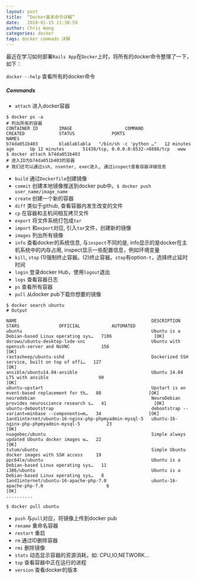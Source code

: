 ```yaml
---
layout: post
title:  “Docker基本命令详解”
date:   2018-01-15 11:38:59
author: Chris Wang
categories: docker
tags: docker commads 详解
---
```


最近在学习如何部署`Rails App`在`Docker`上时，将所有的docker命令整理了一下，如下：
 
 `docker --help` 查看所有的docker命令
##### Commands
* `attach` 进入docker容器
```
$ docker ps -a
# 列出所有的容器
CONTAINER ID        IMAGE                    COMMAND                  CREATED             STATUS              PORTS                               NAMES
b74da051b403        blablablabla   "/bin/sh -c 'python …"   12 minutes ago      Up 12 minutes       51438/tcp, 0.0.0.0:8532->8888/tcp   www
$ docker attach b74da051b403
# 进入ID为b74da051b403的容器
# 我们还可以通过ssh, nsenter, exec进入, 通过inspect查看容器详细信息
```
* `build` 通过`Dockerfile`创建镜像
* `commit` 创建本地镜像推送到docker pub中。`$ docker push user_name/image_name`
* `create` 创建一个新的容器
* `diff` 类似于github, 查看容器内发生改变的文件
* `cp` 在容器和主机间相互拷贝文件
* `export` 将文件系统打包成`tar`
* `import` 和`export`对应, 引入`tar`文件，创建新的镜像
* `images` 列出所有镜像
* `info` 查看docker的系统信息, 与`inspect`不同的是, info显示的是docker在主机系统中的内存占用, inspect显示一些配置信息，例如环境变量
* `kill`, `stop` (1)强制终止容器。(2)终止容器。`stop`有option`-t`，选择终止延时时间
* `login` 登录docker Hub，使用`logout`退出
* `logs` 查看容器日志
* `ps` 查看所有容器
* `pull` 从docker pub下载你想要的镜像

```
$ docker search ubuntu
# Output

NAME                                                   DESCRIPTION                                     STARS               OFFICIAL            AUTOMATED
ubuntu                                                 Ubuntu is a Debian-based Linux operating sys…   7106                [OK]
dorowu/ubuntu-desktop-lxde-vnc                         Ubuntu with openssh-server and NoVNC            156                                     [OK]
rastasheep/ubuntu-sshd                                 Dockerized SSH service, built on top of offi…   127                                     [OK]
ansible/ubuntu14.04-ansible                            Ubuntu 14.04 LTS with ansible                   90                                      [OK]
ubuntu-upstart                                         Upstart is an event-based replacement for th…   80                  [OK]
neurodebian                                            NeuroDebian provides neuroscience research s…   41                  [OK]
ubuntu-debootstrap                                     debootstrap --variant=minbase --components=m…   34                  [OK]
1and1internet/ubuntu-16-nginx-php-phpmyadmin-mysql-5   ubuntu-16-nginx-php-phpmyadmin-mysql-5          23                                      [OK]
nuagebec/ubuntu                                        Simple always updated Ubuntu docker images w…   22                                      [OK]
tutum/ubuntu                                           Simple Ubuntu docker images with SSH access     19
ppc64le/ubuntu                                         Ubuntu is a Debian-based Linux operating sys…   11
i386/ubuntu                                            Ubuntu is a Debian-based Linux operating sys…   8
1and1internet/ubuntu-16-apache-php-7.0                 ubuntu-16-apache-php-7.0                        6                                       [OK]
..........

$ docker pull ubuntu

```

* `push` 与`pull`对应，将镜像上传到docker pub
* `rename` 重命名容器
* `restart` 重启
* `rm` 通过ID删除容器
* `rmi` 删除镜像
* `stats` 动态显示容器的资源消耗，如: CPU,IO,NETWORK...
* `top` 查看容器中正在运行的进程
* `version` 查看docker的版本